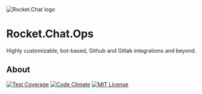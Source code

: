 ![Rocket.Chat logo](https://rocket.chat/images/logo/logo-dark.svg?v3)

# Rocket.Chat.Ops

Highly customizable, bot-based,  Github and Gitlab integrations and beyond.

## About

[![Test Coverage](https://codeclimate.com/github/RocketChat/Rocket.Chat.Ops/badges/coverage.svg)](https://codeclimate.com/github/RocketChat/Rocket.Chat.Ops/coverage)
[![Code Climate](https://codeclimate.com/github/RocketChat/Rocket.Chat.Ops/badges/gpa.svg)](https://codeclimate.com/github/RocketChat/Rocket.Chat.Ops)
[![MIT License](http://img.shields.io/badge/license-MIT-blue.svg?style=flat)](https://github.com/RocketChat/Rocket.Chat/raw/master/LICENSE)

